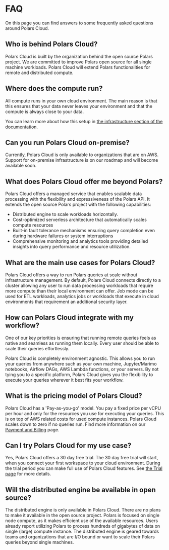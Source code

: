# FAQ

On this page you can find answers to some frequently asked questions around Polars Cloud.

## Who is behind Polars Cloud?

Polars Cloud is built by the organization behind the open source Polars project. We are committed to
improve Polars open source for all single machine workloads. Polars Cloud will extend Polars
functionalities for remote and distributed compute.

## Where does the compute run?

All compute runs in your own cloud environment. The main reason is that this ensures that your data
never leaves your environment and that the compute is always close to your data.

You can learn more about how this setup in
[the infrastructure section of the documentation](providers/aws/infra.md).

## Can you run Polars Cloud on-premise?

Currently, Polars Cloud is only available to organizations that are on AWS. Support for on-premise
infrastructure is on our roadmap and will become available soon.

## What does Polars Cloud offer me beyond Polars?

Polars Cloud offers a managed service that enables scalable data processing with the flexibility and
expressiveness of the Polars API. It extends the open source Polars project with the following
capabilities:

- Distributed engine to scale workloads horizontally.
- Cost-optimized serverless architecture that automatically scales compute resources
- Built-in fault tolerance mechanisms ensuring query completion even during hardware failures or
  system interruptions
- Comprehensive monitoring and analytics tools providing detailed insights into query performance
  and resource utilization.

## What are the main use cases for Polars Cloud?

Polars Cloud offers a way to run Polars queries at scale without infrastructure management. By
default, Polars Cloud connects directly to a cluster allowing any user to run data processing
workloads that require more compute than their local environment can offer. Job mode can be used for
ETL workloads, analytics jobs or workloads that execute in cloud environments that requirement an
additional security layer.

## How can Polars Cloud integrate with my workflow?

One of our key priorities is ensuring that running remote queries feels as native and seamless as
running them locally. Every user should be able to scale their queries effortlessly.

Polars Cloud is completely environment agnostic. This allows you to run your queries from anywhere
such as your own machine, Jupyter/Marimo notebooks, Airflow DAGs, AWS Lambda functions, or your
servers. By not tying you to a specific platform, Polars Cloud gives you the flexibility to execute
your queries wherever it best fits your workflow.

## What is the pricing model of Polars Cloud?

Polars Cloud has a 'Pay-as-you-go' model. You pay a fixed price per vCPU per hour and only for the
resources you use for executing your queries. This is on top of AWS related costs for used compute
instances. Polars Cloud scales down to zero if no queries run. Find more information on our
[Payment and Billing](organization/billing.md) page.

## Can I try Polars Cloud for my use case?

Yes, Polars Cloud offers a 30 day free trial. The 30 day free trial will start, when you connect
your first workspace to your cloud environment. During the trial period you can make full use of
Polars Cloud features. See [the Trial page](organization/start-trial.md) for more details.

## Will the distributed engine be available in open source?

The distributed engine is only available in Polars Cloud. There are no plans to make it available in
the open source project. Polars is focused on single node compute, as it makes efficient use of the
available resources. Users already report utilizing Polars to process hundreds of gigabytes of data
on single (large) compute instance. The distributed engine is geared towards teams and organizations
that are I/O bound or want to scale their Polars queries beyond single machines.
